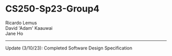 # CS250-Sp23-Group4

Ricardo Lemus </br>
David 'Adam' Kaauwai </br>
Jane Ho</br>

<hr>

Update (3/10/23): Completed Software Design Specification
